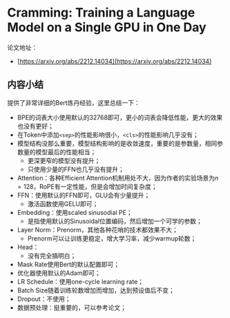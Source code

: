 # Cramming: Training a Language Model on a Single GPU in One Day

论文地址：

- [https://arxiv.org/abs/2212.14034](https://arxiv.org/abs/2212.14034)



## 内容小结

提供了非常详细的Bert炼丹经验，这里总结一下：

- BPE的词表大小使用默认的32768即可，更小的词表会降低性能，更大的效果也没有更好；
- 在Token中添加`<sep>`的性能影响很小，`<cls>`的性能影响几乎没有；
- 模型结构没那么重要，模型结构影响的是收敛速度，重要的是参数量，相同参数量的模型最后的性能相当；
  - 更深更窄的模型没有提升；
  - 只使用少量的FFN也几乎没有提升；
- Attention：各种Efficient Attention机制用处不大，因为作者的实验场景为$n=128$，RoPE有一定性能，但是会增加时间复杂度；
- FFN：使用默认的FFN即可，GLU会有少量提升；
  - 激活函数使用GELU即可；
- Embedding：使用scaled sinusodial PE；
  - 是指使用默认的Sinusoidal位置编码，然后增加一个可学的参数；
- Layer Norm：Prenorm，其他各种花哨的技术都效果不大；
  - Prenorm可以让训练更稳定，增大学习率，减少warmup轮数；
- Head：
  - 没有完全搞明白；
- Mask Rate使用Bert的默认配置即可；
- 优化器使用默认的Adam即可；
- LR Schedule：使用one-cycle learning rate；
- Batch Size随着训练轮数增加而增加，达到预设值后不变；
- Dropout：不使用；
- 数据预处理：挺重要的，可以参考论文；